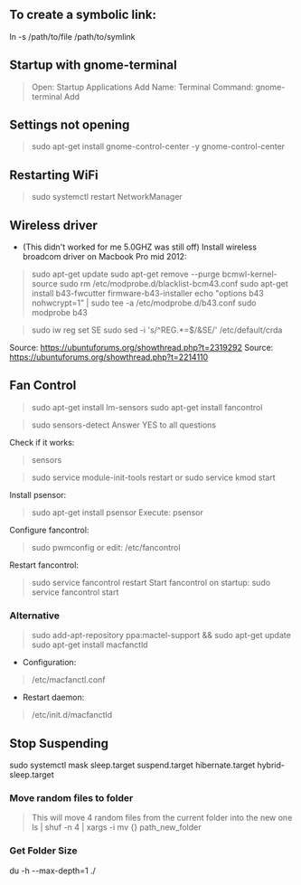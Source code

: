 ## To create a symbolic link:

ln -s /path/to/file /path/to/symlink

## Startup with gnome-terminal

> Open: Startup Applications 
> Add 
> Name: Terminal 
> Command: gnome-terminal 
> Add

## Settings not opening

> sudo apt-get install gnome-control-center -y
> gnome-control-center

## Restarting WiFi

> sudo systemctl restart NetworkManager

## Wireless driver
* (This didn't worked for me 5.0GHZ was still off) Install wireless broadcom driver on Macbook Pro mid 2012:

> sudo apt-get update
> sudo apt-get remove --purge bcmwl-kernel-source
> sudo rm /etc/modprobe.d/blacklist-bcm43.conf
> sudo apt-get install b43-fwcutter firmware-b43-installer
> echo "options b43 nohwcrypt=1" | sudo tee -a /etc/modprobe.d/b43.conf
> sudo modprobe b43

> sudo iw reg set SE
> sudo sed -i 's/^REG.*=$/&SE/' /etc/default/crda

Source: https://ubuntuforums.org/showthread.php?t=2319292
Source: https://ubuntuforums.org/showthread.php?t=2214110

## Fan Control

> sudo apt-get install lm-sensors
> sudo apt-get install fancontrol

> sudo sensors-detect
Answer YES to all questions

Check if it works:
> sensors

> sudo service module-init-tools restart
or
> sudo service kmod start

Install psensor:
> sudo apt-get install psensor
Execute:
> psensor

Configure fancontrol:
> sudo pwmconfig
or edit:
> /etc/fancontrol

Restart fancontrol:
> sudo service fancontrol restart
Start fancontrol on startup:
> sudo service fancontrol start

### Alternative

> sudo add-apt-repository ppa:mactel-support && sudo apt-get update
> sudo apt-get install macfanctld

* Configuration:
> /etc/macfanctl.conf
* Restart daemon:
> /etc/init.d/macfanctld

## Stop Suspending

sudo systemctl mask sleep.target suspend.target hibernate.target
hybrid-sleep.target

### Move random files to folder

> This will move 4 random files from the current folder into the
new one
> ls | shuf -n 4 | xargs -i mv {} path_new_folder

### Get Folder Size

du -h --max-depth=1 ./
